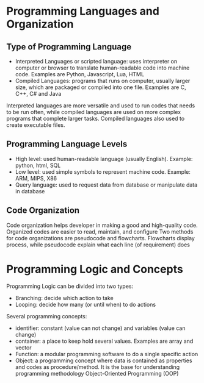 # Programming Languages and Organization
## Type of Programming Language
- Interpreted Languages or scripted language: uses interpreter on computer or browser to translate human-readable code into machine code. Examples are Python, Javascript, Lua, HTML
- Compiled Languages: programs that runs on computer, usually larger size, which are packaged or compiled into one file. Examples are C, C++, C# and Java

Interpreted languages are more versatile and used to run codes that needs to be run often, while compiled languages are used on more complex programs that complete larger tasks. Compiled languages also used to create executable files.

## Programming Language Levels
- High level: used human-readable language (usually English). Example: python, html, SQL
- Low level: used simple symbols to represent machine code. Example: ARM, MIPS, X86
- Query language: used to request data from database or manipulate data in database

## Code Organization
Code organization helps developer in making a good and high-quality code.
Organized codes are easier to read, maintain, and configure
Two methods for code organizations are pseudocode and flowcharts.
Flowcharts display process, while pseudocode explain what each line (of requirement) does

# Programming Logic and Concepts
Programming Logic can be divided into two types:
- Branching: decide which action to take
- Looping: decide how many (or until when) to do actions

Several programming concepts:
- identifier: constant (value can not change) and variables (value can change)
- container: a place to keep hold several values. Examples are array and vector
- Function: a modular programming software to do a single specific action
- Object: a programming concept where data is contained as properties and codes as procedure/method. It is the base for understanding programming methodology Object-Oriented Programming (OOP)
